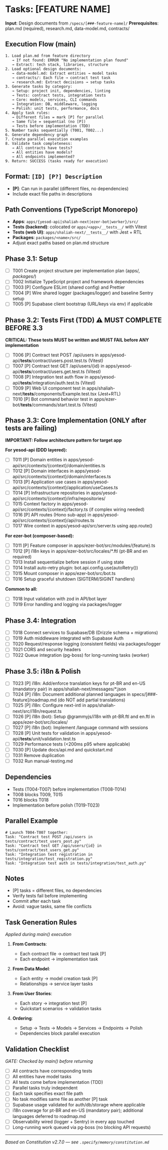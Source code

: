 # Tasks: [FEATURE NAME]

**Input**: Design documents from `/specs/[###-feature-name]/`
**Prerequisites**: plan.md (required), research.md, data-model.md, contracts/

## Execution Flow (main)
```
1. Load plan.md from feature directory
   → If not found: ERROR "No implementation plan found"
   → Extract: tech stack, libraries, structure
2. Load optional design documents:
   → data-model.md: Extract entities → model tasks
   → contracts/: Each file → contract test task
   → research.md: Extract decisions → setup tasks
3. Generate tasks by category:
   → Setup: project init, dependencies, linting
   → Tests: contract tests, integration tests
   → Core: models, services, CLI commands
   → Integration: DB, middleware, logging
   → Polish: unit tests, performance, docs
4. Apply task rules:
   → Different files = mark [P] for parallel
   → Same file = sequential (no [P])
   → Tests before implementation (TDD)
5. Number tasks sequentially (T001, T002...)
6. Generate dependency graph
7. Create parallel execution examples
8. Validate task completeness:
   → All contracts have tests?
   → All entities have models?
   → All endpoints implemented?
9. Return: SUCCESS (tasks ready for execution)
```

## Format: `[ID] [P?] Description`
- **[P]**: Can run in parallel (different files, no dependencies)
- Include exact file paths in descriptions

## Path Conventions (TypeScript Monorepo)
- **Apps**: `apps/{yesod-api|shaliah-next|ezer-bot|worker}/src/`
- **Tests (backend)**: colocated or `apps/<app>/__tests__/` with Vitest
- **Tests (web UI)**: `apps/shaliah-next/__tests__/` with Jest + RTL
- **Packages**: `packages/<name>/src/`
- Adjust exact paths based on plan.md structure

## Phase 3.1: Setup
- [ ] T001 Create project structure per implementation plan (apps/*, packages/*)
- [ ] T002 Initialize TypeScript project and framework dependencies
- [ ] T003 [P] Configure ESLint (shared config) and Prettier
- [ ] T004 [P] Wire shared logger (packages/logger) and baseline Sentry setup
- [ ] T005 [P] Supabase client bootstrap (URL/keys via env) if applicable

## Phase 3.2: Tests First (TDD) ⚠️ MUST COMPLETE BEFORE 3.3
**CRITICAL: These tests MUST be written and MUST FAIL before ANY implementation**
- [ ] T006 [P] Contract test POST /api/users in apps/yesod-api/__tests__/contract/users.post.test.ts (Vitest)
- [ ] T007 [P] Contract test GET /api/users/{id} in apps/yesod-api/__tests__/contract/users.get.test.ts (Vitest)
- [ ] T008 [P] Integration test auth flow in apps/yesod-api/__tests__/integration/auth.test.ts (Vitest)
- [ ] T009 [P] Web UI component test in apps/shaliah-next/__tests__/components/Example.test.tsx (Jest+RTL)
- [ ] T010 [P] Bot command behavior test in apps/ezer-bot/__tests__/commands/start.test.ts (Vitest)

## Phase 3.3: Core Implementation (ONLY after tests are failing)
**IMPORTANT: Follow architecture pattern for target app**

**For yesod-api (DDD layered):**
- [ ] T011 [P] Domain entities in apps/yesod-api/src/contexts/{context}/domain/entities.ts
- [ ] T012 [P] Domain interfaces in apps/yesod-api/src/contexts/{context}/domain/interfaces.ts
- [ ] T013 [P] Application use cases in apps/yesod-api/src/contexts/{context}/application/useCases.ts
- [ ] T014 [P] Infrastructure repositories in apps/yesod-api/src/contexts/{context}/infra/repositories/
- [ ] T015 Context factory in apps/yesod-api/src/contexts/{context}/factory.ts (if complex wiring needed)
- [ ] T016 [P] API routes (Hono sub-app) in apps/yesod-api/src/contexts/{context}/api/routes.ts
- [ ] T017 Wire context in apps/yesod-api/src/server.ts using app.route()

**For ezer-bot (composer-based):**
- [ ] T011 [P] Feature composer in apps/ezer-bot/src/modules/{feature}.ts
- [ ] T012 [P] i18n keys in apps/ezer-bot/src/locales/*.ftl (pt-BR and en required)
- [ ] T013 Install sequentialize before session if using state
- [ ] T014 Install auto-retry plugin: bot.api.config.use(autoRetry())
- [ ] T015 Mount composer in apps/ezer-bot/src/bot.ts
- [ ] T016 Setup graceful shutdown (SIGTERM/SIGINT handlers)

**Common to all:**
- [ ] T018 Input validation with zod in API/bot layer
- [ ] T019 Error handling and logging via packages/logger

## Phase 3.4: Integration
- [ ] T018 Connect services to Supabase/DB (Drizzle schema + migrations)
- [ ] T019 Auth middleware integrated with Supabase Auth
- [ ] T020 Request/response logging (consistent fields) via packages/logger
- [ ] T021 CORS and security headers
- [ ] T022 Queue integration (pg-boss) for long-running tasks (worker)

## Phase 3.5: i18n & Polish
- [ ] T023 [P] i18n: Add/enforce translation keys for pt-BR and en-US (mandatory pair) in apps/shaliah-next/messages/*.json
- [ ] T024 [P] i18n: Document additional planned languages in specs/[###-feature]/roadmap.md (do NOT add partial translations)
- [ ] T025 [P] i18n: Configure next-intl in apps/shaliah-next/src/i18n/request.ts
- [ ] T026 [P] i18n (bot): Setup @grammyjs/i18n with pt-BR.ftl and en.ftl in apps/ezer-bot/src/locales/
- [ ] T027 [P] i18n (bot): Implement /language command with sessions
- [ ] T028 [P] Unit tests for validation in apps/yesod-api/__tests__/unit/validation.test.ts
- [ ] T029 Performance tests (<200ms p95 where applicable)
- [ ] T030 [P] Update docs/api.md and quickstart.md
- [ ] T031 Remove duplication
- [ ] T032 Run manual-testing.md

## Dependencies
- Tests (T004-T007) before implementation (T008-T014)
- T008 blocks T009, T015
- T016 blocks T018
- Implementation before polish (T019-T023)

## Parallel Example
```
# Launch T004-T007 together:
Task: "Contract test POST /api/users in tests/contract/test_users_post.py"
Task: "Contract test GET /api/users/{id} in tests/contract/test_users_get.py"
Task: "Integration test registration in tests/integration/test_registration.py"
Task: "Integration test auth in tests/integration/test_auth.py"
```

## Notes
- [P] tasks = different files, no dependencies
- Verify tests fail before implementing
- Commit after each task
- Avoid: vague tasks, same file conflicts

## Task Generation Rules
*Applied during main() execution*

1. **From Contracts**:
   - Each contract file → contract test task [P]
   - Each endpoint → implementation task
   
2. **From Data Model**:
   - Each entity → model creation task [P]
   - Relationships → service layer tasks
   
3. **From User Stories**:
   - Each story → integration test [P]
   - Quickstart scenarios → validation tasks

4. **Ordering**:
   - Setup → Tests → Models → Services → Endpoints → Polish
   - Dependencies block parallel execution

## Validation Checklist
*GATE: Checked by main() before returning*

- [ ] All contracts have corresponding tests
- [ ] All entities have model tasks
- [ ] All tests come before implementation (TDD)
- [ ] Parallel tasks truly independent
- [ ] Each task specifies exact file path
- [ ] No task modifies same file as another [P] task
- [ ] Supabase usage validated for auth/db/storage where applicable
- [ ] i18n coverage for pt-BR and en-US (mandatory pair); additional languages deferred to roadmap.md
- [ ] Observability wired (logger + Sentry) in every app touched
- [ ] Long-running work queued via pg-boss (no blocking API requests)

---

*Based on Constitution v2.7.0 — see `.specify/memory/constitution.md`*